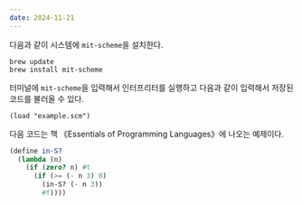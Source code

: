 ```yaml
---
date: 2024-11-21
---
```


다음과 같이 시스템에 `mit-scheme`을 설치한다.

```
brew update
brew install mit-scheme
```

터미널에 `mit-scheme`을 입력해서 인터프리터를 실행하고 다음과 같이 입력해서 저장된 코드를 불러올 수 있다.

```
(load "example.scm")
```

다음 코드는 책 《Essentials of Programming Languages》에 나오는 예제이다.

```scheme
(define in-S?
  (lambda (n)
    (if (zero? n) #t
      (if (>= (- n 3) 0)
        (in-S? (- n 3))
        #f))))
```

